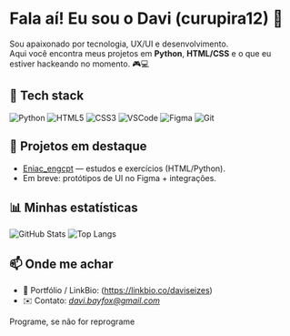 <!-- Banner opcional: troque pela sua imagem -->
<!-- <img src="https://i.imgur.com/SEU-BANNER.png" width="100%" /> -->

# Fala aí! Eu sou o Davi (curupira12) 👋

Sou apaixonado por tecnologia, UX/UI e desenvolvimento.  
Aqui você encontra meus projetos em **Python**, **HTML/CSS** e o que eu estiver hackeando no momento. 🎮💻

## 🔧 Tech stack
![Python](https://img.shields.io/badge/Python-3776AB?style=for-the-badge&logo=python&logoColor=white)
![HTML5](https://img.shields.io/badge/HTML5-E34F26?style=for-the-badge&logo=html5&logoColor=white)
![CSS3](https://img.shields.io/badge/CSS3-1572B6?style=for-the-badge&logo=css3&logoColor=white)
![VSCode](https://img.shields.io/badge/VSCode-0078d7?style=for-the-badge&logo=visual-studio-code&logoColor=white)
![Figma](https://img.shields.io/badge/Figma-F24E1E?style=for-the-badge&logo=figma&logoColor=white)
![Git](https://img.shields.io/badge/Git-F05032?style=for-the-badge&logo=git&logoColor=white)

## 🚀 Projetos em destaque
- [Eniac_engcpt](https://github.com/curupira12/Eniac_engcpt) — estudos e exercícios (HTML/Python).
- Em breve: protótipos de UI no Figma + integrações.

## 📊 Minhas estatísticas
![GitHub Stats](https://github-readme-stats.vercel.app/api?username=curupira12&show_icons=true&theme=radical)
![Top Langs](https://github-readme-stats.vercel.app/api/top-langs/?username=curupira12&layout=compact&theme=radical)

## 📫 Onde me achar
- 🔗 Portfólio / LinkBio: (https://linkbio.co/daviseizes)
- ✉️ Contato: *davi.bayfox@gmail.com*

Programe, se não for reprograme

